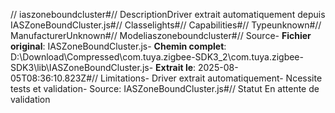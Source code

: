 // iaszoneboundcluster#// DescriptionDriver extrait automatiquement depuis IASZoneBoundCluster.js#// Classelights#// Capabilities#// Typeunknown#// ManufacturerUnknown#// Modeliaszoneboundcluster#// Source- **Fichier original**: IASZoneBoundCluster.js- **Chemin complet**: D:\Download\Compressed\com.tuya.zigbee-SDK3_2\com.tuya.zigbee-SDK3\lib\IASZoneBoundCluster.js- **Extrait le**: 2025-08-05T08:36:10.823Z#// Limitations- Driver extrait automatiquement- Ncessite tests et validation- Source: IASZoneBoundCluster.js#// Statut En attente de validation